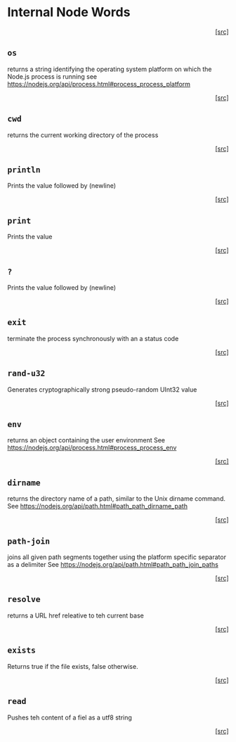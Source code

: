 # Internal Node Words
<div style="text-align: right"><a href="https:/github.com/Hypercubed/f-flat_node/blob/master/src/core/node.ts#L53">[src]</a></div>

## `os`

returns a string identifying the operating system platform on which the Node.js process is running
see https://nodejs.org/api/process.html#process_process_platform
<div style="text-align: right"><a href="https:/github.com/Hypercubed/f-flat_node/blob/master/src/core/node.ts#L61">[src]</a></div>

## `cwd`

returns the current working directory of the process

<div style="text-align: right"><a href="https:/github.com/Hypercubed/f-flat_node/blob/master/src/core/node.ts#L70">[src]</a></div>

## `println`

Prints the value followed by (newline)

<div style="text-align: right"><a href="https:/github.com/Hypercubed/f-flat_node/blob/master/src/core/node.ts#L78">[src]</a></div>

## `print`

Prints the value

<div style="text-align: right"><a href="https:/github.com/Hypercubed/f-flat_node/blob/master/src/core/node.ts#L90">[src]</a></div>

## `?`

Prints the value followed by (newline)

<div style="text-align: right"><a href="https:/github.com/Hypercubed/f-flat_node/blob/master/src/core/node.ts#L102">[src]</a></div>

## `exit`

terminate the process synchronously with an a status code

<div style="text-align: right"><a href="https:/github.com/Hypercubed/f-flat_node/blob/master/src/core/node.ts#L120">[src]</a></div>

## `rand-u32`

Generates cryptographically strong pseudo-random UInt32 value

<div style="text-align: right"><a href="https:/github.com/Hypercubed/f-flat_node/blob/master/src/core/node.ts#L130">[src]</a></div>

## `env`

returns an object containing the user environment
See https://nodejs.org/api/process.html#process_process_env

<div style="text-align: right"><a href="https:/github.com/Hypercubed/f-flat_node/blob/master/src/core/node.ts#L141">[src]</a></div>

## `dirname`

returns the directory name of a path, similar to the Unix dirname command.
See https://nodejs.org/api/path.html#path_path_dirname_path

<div style="text-align: right"><a href="https:/github.com/Hypercubed/f-flat_node/blob/master/src/core/node.ts#L150">[src]</a></div>

## `path-join`

joins all given path segments together using the platform specific separator as a delimiter
See https://nodejs.org/api/path.html#path_path_join_paths

<div style="text-align: right"><a href="https:/github.com/Hypercubed/f-flat_node/blob/master/src/core/node.ts#L159">[src]</a></div>

## `resolve`

returns a URL href releative to teh current base

<div style="text-align: right"><a href="https:/github.com/Hypercubed/f-flat_node/blob/master/src/core/node.ts#L167">[src]</a></div>

## `exists`

Returns true if the file exists, false otherwise.

<div style="text-align: right"><a href="https:/github.com/Hypercubed/f-flat_node/blob/master/src/core/node.ts#L182">[src]</a></div>

## `read`

Pushes teh content of a fiel as a utf8 string

<div style="text-align: right"><a href="https:/github.com/Hypercubed/f-flat_node/blob/master/src/core/node.ts#L190">[src]</a></div>

